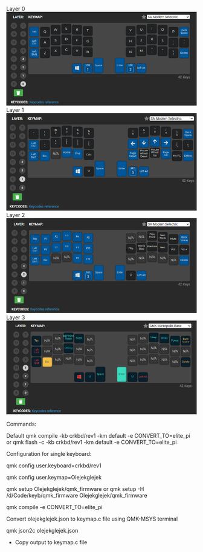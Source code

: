 Layer 0
![Alt text](image.png)
Layer 1
![Alt text](image-1.png)
Layer 2
![Alt text](image-2.png)
Layer 3
![Alt text](image-3.png)

Commands:

Default
qmk compile -kb crkbd/rev1 -km default -e CONVERT_TO=elite_pi
or
qmk flash -c -kb crkbd/rev1 -km default -e CONVERT_TO=elite_pi

Configuration for single keyboard:

qmk config user.keyboard=crkbd/rev1

qmk config user.keymap=Olejekglejek

qmk setup Olejekglejek/qmk_firmware
or
qmk setup -H /d/Code/keyb/qmk_firmware Olejekglejek/qmk_firmware

qmk compile -e CONVERT_TO=elite_pi

Convert olejekglejek.json to keymap.c file using QMK-MSYS terminal

qmk json2c olejekglejek.json

-   Copy output to keymap.c file
